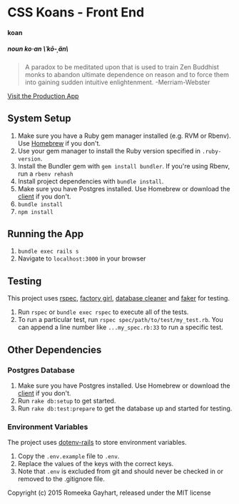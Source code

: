 # CSS Koans - Front End

#### koan
##### noun ko·an \ˈkō-ˌän\
> A paradox to be meditated upon that is used to train Zen Buddhist monks to abandon ultimate dependence on reason and to force them into gaining sudden intuitive enlightenment.
-Merriam-Webster

[Visit the Production App](http://css-koans.com/)

## System Setup
1. Make sure you have a Ruby gem manager installed (e.g. RVM or Rbenv).
   Use [Homebrew](www.brew.sh) if you don't.
2. Use your gem manager to install the Ruby version specified in
   `.ruby-version`.
3. Install the Bundler gem with `gem install bundler`. If you're using
   Rbenv, run a `rbenv rehash`
4. Install project dependencies with `bundle install`.
5. Make sure you have Postgres installed. Use Homebrew or download the
   [client](http://postgresapp.com/) if you don't.
6. `bundle install`
7. `npm install`

## Running the App
1. `bundle exec rails s`
2. Navigate to `localhost:3000` in your browser

## Testing

This project uses [rspec](https://github.com/rspec/rspec-rails), [factory girl](https://github.com/thoughtbot/factory_girl_rails), [database cleaner](https://github.com/DatabaseCleaner/database_cleaner) and
[faker](https://github.com/stympy/faker) for testing.

1. Run `rspec` or `bundle exec rspec` to execute all of the tests.
2. To run a particular test, run `rspec spec/path/to/test/my_test.rb`. You can append a line number like `...my_spec.rb:33` to run a specific test.


## Other Dependencies

### Postgres Database

1. Make sure you have Postgres installed. Use Homebrew or download the
   [client](http://postgresapp.com/) if you don't.
2. Run `rake db:setup` to get started.
3. Run `rake db:test:prepare` to get the database up and started for
   testing.

### Environment Variables

The project uses [dotenv-rails](https://github.com/bkeepers/dotenv) to store environment variables.

1. Copy the `.env.example` file to `.env`.
2. Replace the values of the keys with the correct keys.
3. Note that `.env` is excluded from git and should never be
   checked in or removed to the .gitignore file.

Copyright (c) 2015 Romeeka Gayhart, released under the MIT license

